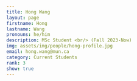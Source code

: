```yaml
---
title: Hong Wang
layout: page
firstname: Hong
lastname: Wang
pronouns: he/him
description: MSc Student <br/> (Fall 2023-Now)
img: assets/img/people/hong-profile.jpg
email: hong.wang@mun.ca
category: Current Students
rank: 3
show: true
---
```

